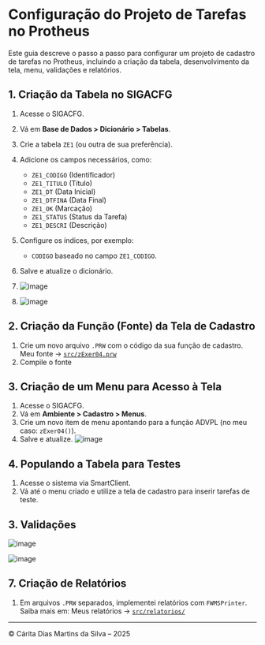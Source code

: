 # Configuração do Projeto de Tarefas no Protheus

Este guia descreve o passo a passo para configurar um projeto de cadastro de tarefas no Protheus, incluindo a criação da tabela, desenvolvimento da tela, menu, validações e relatórios.

## 1. Criação da Tabela no SIGACFG
1. Acesse o SIGACFG.
2. Vá em **Base de Dados > Dicionário > Tabelas**.
3. Crie a tabela `ZE1` (ou outra de sua preferência).
4. Adicione os campos necessários, como:
   - `ZE1_CODIGO` (Identificador)
   - `ZE1_TITULO` (Título)
   - `ZE1_DT` (Data Inicial)
   - `ZE1_DTFINA` (Data Final)
   - `ZE1_OK` (Marcação)
   - `ZE1_STATUS` (Status da Tarefa)
   - `ZE1_DESCRI` (Descrição)
5. Configure os índices, por exemplo:
   - `CODIGO` baseado no campo `ZE1_CODIGO`.
6. Salve e atualize o dicionário.
7. ![image](https://github.com/user-attachments/assets/bb9c46db-1bce-46e8-990f-203929d0a66a)

8. ![image](https://github.com/user-attachments/assets/a2d1a5ff-2f74-46b5-8865-cb47ccd0bf54)

## 2. Criação da Função (Fonte) da Tela de Cadastro
1. Crie um novo arquivo `.PRW` com o código da sua função de cadastro.
   Meu fonte → [`src/zExer04.prw`](src/zExer04.prw)
3. Compile o fonte

## 3. Criação de um Menu para Acesso à Tela
1. Acesse o SIGACFG.
2. Vá em **Ambiente > Cadastro > Menus**.
3. Crie um novo item de menu apontando para a função ADVPL (no meu caso: `zExer04()`).
4. Salve e atualize.
   ![image](https://github.com/user-attachments/assets/e4a3a665-cabf-491a-b546-b89a1d0cb130)

## 4. Populando a Tabela para Testes

1. Acesse o sistema via SmartClient.
2. Vá até o menu criado e utilize a tela de cadastro para inserir tarefas de teste.


## 3. Validações
![image](https://github.com/user-attachments/assets/ec6ff2f5-4bf4-4804-99a8-da5b7f3eb494)

![image](https://github.com/user-attachments/assets/747be5d0-b07b-47bd-a14a-4431bbb89de2)



## 7. Criação de Relatórios

1. Em arquivos `.PRW` separados, implementei relatórios com `FWMSPrinter`.
Saiba mais em:
   Meus relatórios → [`src/relatorios/`](src/relatorios/)

   
---

© Cárita Dias Martins da Silva – 2025
